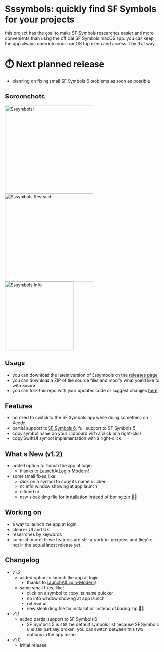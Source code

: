 # Sssymbols: quickly find SF Symbols for your projects
this project has the goal to make SF Symbols researches easier and more convenients than using the official SF Symbols macOS app.
you can keep the app always open into your macOS top menu and access it by that way.

# ⏱️ Next planned release
- planning on fixing small SF Symbols 6 problems as soon as possible

## Screenshots
<img width="287" alt="Sssymbols!" src="https://github.com/ddvniele/Sssymbols/assets/80768380/7859bf65-708e-4a3f-8a27-f64586d1c2a9">
<img width="287" alt="Sssymbols Research" src="https://github.com/ddvniele/Sssymbols/assets/80768380/12d9fdc2-b202-4f72-95e6-caa4cca15a77">
<img width="225" alt="Sssymbols Info" src="https://github.com/ddvniele/Sssymbols/assets/80768380/dfa0196b-40f8-49ac-9353-54df0ade234e">

## Usage
- you can download the latest version of Sssymbols on the [releases page](https://github.com/ddvniele/Sssymbols/releases/latest)
- you can download a ZIP of the source files and modify what you'd like to with Xcode
- you can fork this repo with your updated code or suggest changes [here](https://github.com/ddvniele/Sssymbols/pulls)

## Features
- no need to switch to the SF Symbols app while doing something on Xcode
- partial support to [SF Symbols 6](https://developer.apple.com/sf-symbols/), full support to SF Symbols 5
- copy symbol name on your clipboard with a click or a right-click
- copy SwiftUI symbol implementation with a right-click

## What's New (v1.2)
- added option to launch the app at login
  - thanks to [LaunchAtLogin-Modern](https://github.com/sindresorhus/LaunchAtLogin-Modern)!
- some small fixes, like:
  - click on a symbol to copy its name quicker
  - no info window showing at app launch
  - refined ui
  - new sleak dmg file for installation instead of boring zip 🤛🏻

## Working on
- a way to launch the app at login
- cleaner UI and UX
- researches by keywords
- so much more!
these features are still a work-in-progress and they're not in the actual latest release yet.

## Changelog
- v1.2
  - added option to launch the app at login
    - thanks to [LaunchAtLogin-Modern](https://github.com/sindresorhus/LaunchAtLogin-Modern)!
  - some small fixes, like:
    - click on a symbol to copy its name quicker
    - no info window showing at app launch
    - refined ui
    - new sleak dmg file for installation instead of boring zip 🤛🏻
- v1.1
  - added partial support to SF Symbols 6
    - SF Symbols 5 is still the default symbols list because SF Symbols 6 is still partially broken. you can switch between this two options in the app menu
- v1.0
  - Initial release

